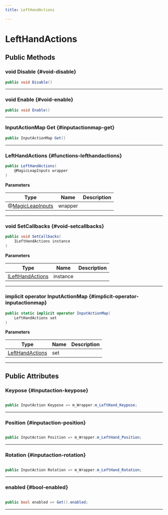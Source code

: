 ```yaml
---
title: LeftHandActions

---
```


# LeftHandActions










## Public Methods

### void Disable {#void-disable}

```csharp
public void Disable()
```






-----------

### void Enable {#void-enable}

```csharp
public void Enable()
```






-----------

### InputActionMap Get {#inputactionmap-get}

```csharp
public InputActionMap Get()
```






-----------

###  LeftHandActions {#functions-lefthandactions}

```csharp
public LeftHandActions(
    @MagicLeapInputs wrapper
)
```


**Parameters**

| Type | Name  | Description  | 
|--|--|--|
| @[MagicLeapInputs](/versioned_docs/version-22-May-2023/unity-api/api/Classes/MagicLeapInputs/MagicLeapInputs.md) |wrapper||






-----------

### void SetCallbacks {#void-setcallbacks}

```csharp
public void SetCallbacks(
    ILeftHandActions instance
)
```


**Parameters**

| Type | Name  | Description  | 
|--|--|--|
| [ILeftHandActions](/versioned_docs/version-22-May-2023/unity-api/api/Classes/MagicLeapInputs/MagicLeapInputs.ILeftHandActions.md) |instance||






-----------

### implicit operator InputActionMap {#implicit-operator-inputactionmap}

```csharp
public static implicit operator InputActionMap(
    LeftHandActions set
)
```


**Parameters**

| Type | Name  | Description  | 
|--|--|--|
| [LeftHandActions](/versioned_docs/version-22-May-2023/unity-api/api/Classes/MagicLeapInputs/MagicLeapInputs.LeftHandActions.md) |set||






-----------

## Public Attributes

### Keypose {#inputaction-keypose}

```csharp

public InputAction Keypose => m_Wrapper.m_LeftHand_Keypose;

```






-----------

### Position {#inputaction-position}

```csharp

public InputAction Position => m_Wrapper.m_LeftHand_Position;

```






-----------

### Rotation {#inputaction-rotation}

```csharp

public InputAction Rotation => m_Wrapper.m_LeftHand_Rotation;

```






-----------

### enabled {#bool-enabled}

```csharp

public bool enabled => Get().enabled;

```






-----------


